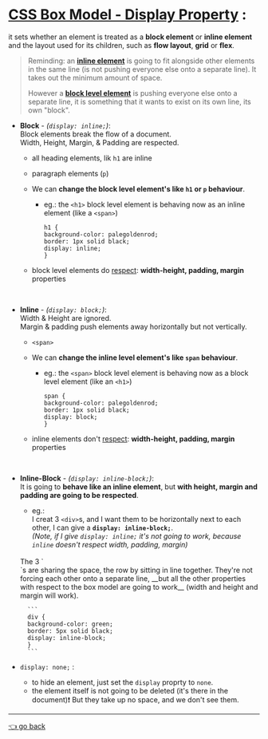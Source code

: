 # [CSS Box Model - Display Property](https://developer.mozilla.org/en-US/docs/Web/CSS/display) :
it sets whether an element is treated as a **block element** or **inline element** and the layout used for its children, such as **flow layout**, **grid** or **flex**.

> Reminding: an [__inline element__](https://github.com/Klosmi/html-basics/blob/master/inlene-vs-block.md) is going to fit alongside other elements in the same line (is not pushing everyone else onto a separate line). It takes out the minimum amount of space.
> 
> However a [__block level element__](https://github.com/Klosmi/html-basics/blob/master/inlene-vs-block.md) is pushing everyone else onto a separate line, it is something that it wants to exist on its own line, its own "block".

- **Block** - *(`display: inline;`)*:   
    Block elements break the flow of a document.   
    Width, Height, Margin, & Padding  are respected.
    - all heading elements, lik `h1` are inline

    - paragraph elements (`p`)

    - We can **change the block level element's like `h1` or `p` behaviour**.
      - eg.:
        the `<h1>` block level element is behaving now as an inline element (like a `<span>`)
        ```
        h1 {
        background-color: palegoldenrod;
        border: 1px solid black;
        display: inline;
        }
        ```
    - block level elements do <u>respect</u>: **width-height, padding, margin** properties 
    <br>

- **Inline** - *(`display: block;`)*:   
    Width & Height are ignored.   
    Margin & padding push elements away horizontally but not vertically.  
    - `<span>`

    - We can **change the inline level element's like `span` behaviour**.
        - eg.: 
            the `<span>` block level element is behaving now as a block level element (like an `<h1>`)
            ```
            span {
            background-color: palegoldenrod;
            border: 1px solid black;
            display: block;
            }
            ```  
     - inline elements don't <u>respect</u>: **width-height, padding, margin** properties  

<br>

- **Inline-Block** - *(`display: inline-block;`)*:   
    It is going to __behave like an inline element__, but __with height, margin and padding are going to be respected__.
     - eg.:   
     I  creat 3 `<div>`s, and I want them to be horizontally next to each other, I can give a **`display: inline-block;`**.   
     *(Note, if I give `display: inline;` it's not going to work, because `inline` doesn't respect width, padding, margin)*  
    <br>
        The 3 `<div>`s are sharing the space, the row by sitting in line together. They're not forcing each other onto a separate line, __but all the other properties with respect to the box model are going to work__ (width and height and margin will work). 

        ```
        div {
        background-color: green;
        border: 5px solid black;
        display: inline-block;
        }
        ```  

- `display: none;` :
    - to hide an element, just set the `display` proprty to `none`.
    - the element itself is not going to be deleted (it's there in the document)❗️ But they take up no space, and we don't see them.

---
   [👈 go back](https://github.com/Klosmi/html-basics#html-and-css--basics)

